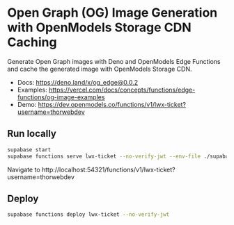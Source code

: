 # Open Graph (OG) Image Generation with OpenModels Storage CDN Caching

Generate Open Graph images with Deno and OpenModels Edge Functions and cache the generated image with OpenModels Storage CDN.

- Docs: https://deno.land/x/og_edge@0.0.2
- Examples: https://vercel.com/docs/concepts/functions/edge-functions/og-image-examples
- Demo: https://dev.openmodels.co/functions/v1/lwx-ticket?username=thorwebdev

## Run locally

```bash
supabase start
supabase functions serve lwx-ticket --no-verify-jwt --env-file ./supabase/.env.local
```

Navigate to http://localhost:54321/functions/v1/lwx-ticket?username=thorwebdev

## Deploy

```bash
supabase functions deploy lwx-ticket --no-verify-jwt
```
